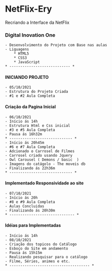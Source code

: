 # NetFlix-Ery
Recriando a Interface da NetFlix

### Digital Inovation One
    - Desenvolvimento do Projeto com Base nas aulas
    - Liguagens
        * HTML5
        * CSS3
        * JavaScript
    * ---------------------------- *

#### INICIANDO PROJETO 
    - 05/10/2021 
    - Estrutura do Projeto Criada
    - #1 e #2 Aula Completa
#### Criação da Pagina Inicial
    - 06/10/2021
    - Início ás 14h
    - Estrutura Html e Css inicial
    - #3 e #5 Aula Completa
    - Pausa ás 16h32m 
    * ----------------------------- *
    - Início ás 20h45m
    - #6 e #7 Aula Completa
    - Adcionado o Carrosel de Filmes 
    - Carrosel criado usando Jquery
    - Owl Carousel ( Demons / basic  )
    - Imagens do catágolo - The moveis db
    - Finalizando ás 22h36m
    * ----------------------------- * 

#### Implementado Responsividade ao site
    - 07/10/2021
    - Início ás 20h
    - #8 e #9 Aula Completa
    - Aulas Concluidas 
    - Finalizando ás 20h30m
    * ------------------------------ *

#### Idéias para Implementadas
    - Início ás 14h
    - 08/10/2021
    - Criação dos topicos do Catálogo
    - Esboço do Site em andamento
    - Pausa ás 15h15m
    - Realizando pesquisar para o catálogo
    - Filme, Séries, animes e etc.
    * ------------------------------------- *
